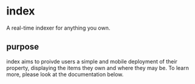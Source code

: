 # index
A real-time indexer for anything you own.


## purpose
index aims to proivde users a simple and mobile deployment of their property, displaying the items they own and where they may be. To learn more, please look at the documentation below.
